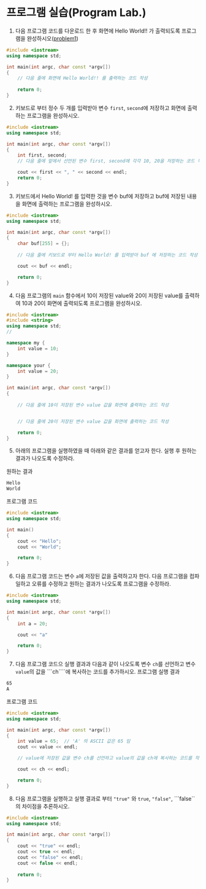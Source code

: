 # 프로그램 실습(Program Lab.)

1. 다음 프로그램 코드를 다운로드 한 후 화면에 Hello World!! 가 출력되도록 프로그램을 완성하시오([problem1](../SampleCodes/CPPBasic/problem1.cc))

```c++
#include <iostream>
using namespace std;

int main(int argc, char const *argv[])
{
	// 다음 줄에 화면에 Hello World!! 를 출력하는 코드 작성
	
	return 0;
}
````

2. 키보드로 부터 정수 두 개를 입력받아 변수 ```first```, ```second```에 저장하고 화면에 출력하는 프로그램을 완성하시오.
```c++
#include <iostream>
using namespace std;

int main(int argc, char const *argv[])
{
	int first, second;
	// 다음 줄에 앞에서 선언된 변수 first, second에 각각 10, 20을 저장하는 코드 작성

	cout << first << ", " << second << endl;
	return 0;
}
```

3. 키보드에서 Hello World! 를 입력한 것을 변수 buf에 저장하고 buf에 저장된 내용을 화면에 출력하는 프로그램을 완성하시오.

```c++
#include <iostream>
using namespace std;

int main(int argc, char const *argv[])
{
	char buf[255] = {};
	
	// 다음 줄에 키보드로 부터 Hello World! 를 입력받아 buf 에 저장하는 코드 작성

	cout << buf << endl;

	return 0;
}
````
4. 다음 프로그램의 ```main``` 함수에서 10이 저장된 value와 20이 저장된 value를 출력하여 10과 20이 화면에 출력되도록 프로그램을 완성하시오.

```c++
#include <iostream>
#include <string>
using namespace std;
//

namespace my {
	int value = 10;
}

namespace your {
	int value = 20;
}

int main(int argc, char const *argv[])
{
	
	// 다음 줄에 10이 저장된 변수 value 값을 화면에 출력하는 코드 작성 


	// 다음 줄에 20이 저장된 변수 value 값을 화면에 출력하는 코드 작성

	return 0;
}
```

5. 아래의 프로그램을 실행하였을 때 아래와 같은 결과를 얻고자 한다. 실행 후 원하는 결과가 나오도록 수정하라.

원하는 결과

```bash
Hello
World
```

프로그램 코드 
```c++
#include <iostream>
using namespace std;

int main()
{
	cout << "Hello";
	cout << "World";

	return 0;
}
```
6. 다음 프로그램 코드는 변수 ```a```에 저장된 값을 출력하고자 한다. 다음 프로그램을 컴파일하고 오류를 수정하고 원하는 결과가 나오도록 프로그램을 수정하라. 

```c++
#include <iostream>
using namespace std;

int main(int argc, char const *argv[])
{
	int a = 20;

	cout << "a" 

	return 0;
}
```

7. 다음 프로그램 코드으 실행 결과과 다음과 같이 나오도록 변수 ```ch```를 선언하고 변수 ```value```의 값을 ```ch````에 복사하는 코드를 추가하시오.
프로그램 실행 결과 
```bash
65
A
```

프로그램 코드 
```c++
#include <iostream>
using namespace std;

int main(int argc, char const *argv[])
{
	int value = 65;  // 'A' 의 ASCII 값은 65 임 
	cout << value << endl;

	// value에 저장된 값을 변수 ch를 선언하고 value의 값을 ch에 복사하는 코드를 작성

	cout << ch << endl;

	return 0;
}
```

8. 다음 프로그램을 실행하고 실행 결과로 부터 ```"true"``` 와 ```true```, ```"false"```, ```false``의 차이점을 추론하시오.

```c++
#include <iostream>
using namespace std;

int main(int argc, char const *argv[])
{
	cout << "true" << endl;
	cout << true << endl;
	cout << "false" << endl;
	cout << false << endl;
	
	return 0;
}
